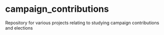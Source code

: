 # campaign_contributions
Repository for various projects relating to studying campaign contributions and elections
